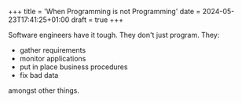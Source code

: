 +++
title = 'When Programming is not Programming'
date = 2024-05-23T17:41:25+01:00
draft = true
+++

Software engineers have it tough. They don't just program. They:

- gather requirements
- monitor applications
- put in place business procedures
- fix bad data

amongst other things.
